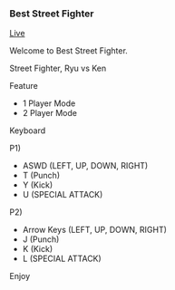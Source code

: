### Best Street Fighter

[Live](http://best-fighter.jake-seo.com)

 Welcome to Best Street Fighter.
 
 Street Fighter, Ryu vs Ken
 
 Feature
* 1 Player Mode 
* 2 Player Mode 


Keyboard

P1)
* ASWD (LEFT, UP, DOWN, RIGHT)
* T (Punch)
* Y (Kick)
* U (SPECIAL ATTACK)

P2)
* Arrow Keys (LEFT, UP, DOWN, RIGHT)
* J (Punch)
* K (Kick)
* L (SPECIAL ATTACK)
 
 Enjoy
